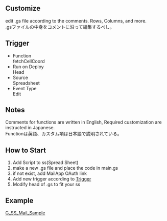 ## Customize
edit .gs file according to the comments. Rows, Columns, and more.<br>
.gsファイルの中身をコメントに沿って編集するべし。

## Trigger
* Function<br>
    fetchCellCoord
* Run on Deploy<br>
    Head
* Source<br>
    Spreadsheet
* Event Type<br>
    Edit
## Notes
Comments for functions are written in English, Required customization are instructed in Japanese.<br>
Functionは英語、カスタム項は日本語で説明されている。

## How to Start
1. Add Script to ss(Spread Sheet)
2. make a new .gs file and place the code in main.gs
3. if not exist, add MailApp OAuth link
4. Add new trigger according to [Trigger](https://github.com/Raymondoor/G_SS_Mail?tab=readme-ov-file#trigger)
5. Modify head of .gs to fit your ss

## Example
[G_SS_Mail_Sample](https://docs.google.com/spreadsheets/d/1rctHZ18w8yCps6WYmRaz1jUO38pSsQg42n3xHkMT4-w/edit?usp=sharing)

